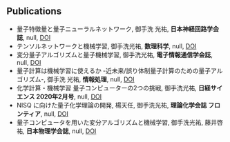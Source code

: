 ## Publications
- 量子特徴量と量子ニューラルネットワーク, 御手洗 光祐, **日本神経回路学会誌**, null, [DOI](10.3902/jnns.29.202)
- テンソルネットワークと機械学習, 御手洗光祐, **数理科学**, null, [DOI](null)
- 変分量子アルゴリズムと量子機械学習, 御手洗光祐, **電子情報通信学会誌**, null, [DOI](null)
- 量子計算は機械学習に使えるか -近未来/誤り体制量子計算のための量子アルゴリズム-, 御手洗 光祐, **情報処理**, null, [DOI](null)
- 化学計算・機械学習 量子コンピューターの2つの挑戦, 御手洗光祐, **日経サイエンス 2020年2月号**, null, [DOI](null)
- NISQ に向けた量子化学理論の開発, 楊天任, 御手洗光祐, **理論化学会誌 フロンティア**, null, [DOI](null)
- 量子コンピュータを用いた変分アルゴリズムと機械学習, 御手洗光祐, 藤井啓祐, **日本物理学会誌**, null, [DOI](null)

